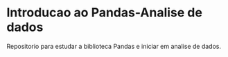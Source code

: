 # Introducao ao Pandas-Analise de dados
 Repositorio para estudar a biblioteca Pandas e iniciar em analise de dados.
